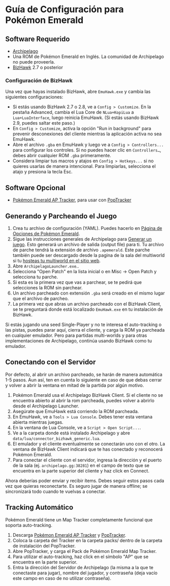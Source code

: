 # Guía de Configuración para Pokémon Emerald

## Software Requerido

- [Archipelago](https://github.com/ArchipelagoMW/Archipelago/releases)
- Una ROM de Pokémon Emerald en Inglés. La comunidad de Archipelago no puede proveerla.
- [BizHawk](https://tasvideos.org/BizHawk/ReleaseHistory) 2.7 o posterior

### Configuración de BizHawk

Una vez que hayas instalado BizHawk, abre `EmuHawk.exe` y cambia las siguientes configuraciones:

- Si estás usando BizHawk 2.7 o 2.8, ve a `Config > Customize`. En la pestaña Advanced, cambia el Lua Core de
`NLua+KopiLua` a `Lua+LuaInterface`, luego reinicia EmuHawk. (Si estás usando BizHawk 2.9, puedes saltar este paso.)
- En `Config > Customize`, activa la opción "Run in background" para prevenir desconexiones del cliente mientras
la aplicación activa no sea EmuHawk.
- Abre el archivo `.gba` en EmuHawk y luego ve a `Config > Controllers...` para configurar los controles. Si no puedes
hacer clic en `Controllers…`, debes abrir cualquier ROM `.gba` primeramente.
- Considera limpiar tus macros y atajos en `Config > Hotkeys...` si no quieres usarlas de manera intencional. Para
limpiarlas, selecciona el atajo y presiona la tecla Esc.

## Software Opcional

- [Pokémon Emerald AP Tracker](https://github.com/seto10987/Archipelago-Emerald-AP-Tracker/releases/latest), para usar
con [PopTracker](https://github.com/black-sliver/PopTracker/releases)

## Generando y Parcheando el Juego

1. Crea tu archivo de configuración (YAML). Puedes hacerlo en
[Página de Opciones de Pokémon Emerald](../../../games/Pokemon%20Emerald/player-options).
2. Sigue las instrucciones generales de Archipelago para
[Generar un juego](../../Archipelago/setup/en#generating-a-game). Esto generará un archivo de salida (output file) para
ti. Tu archivo de parche tendrá la extensión de archivo `.apemerald`.
Este parche también puede ser descargado desde la pagina de la sala del multiworld si tu [hosteas tu multiworld en el sitio web](../../Archipelago/setup#hosting-on-the-website).
3. Abre `ArchipelagoLauncher.exe`..
4. Selecciona "Open Patch" en la lista inicial o en Misc -> Open Patch y selecciona tu parche.
5. Si esta es la primera vez que vas a parchear, se te pedirá que selecciones la ROM sin parchear.
6. Un archivo parcheado con extensión `.gba` será creado en el mismo lugar que el archivo de parcheo.
7. La primera vez que abras un archivo parcheado con el BizHawk Client, se te preguntará donde está localizado
`EmuHawk.exe` en tu instalación de BizHawk.

Si estás jugando una seed Single-Player y no te interesa el auto-tracking o las pistas, puedes parar aquí, cierra el
cliente, y carga la ROM ya parcheada en cualquier emulador. Pero para partidas multi-worlds y para otras
implementaciones de Archipelago, continúa usando BizHawk como tu emulador.

## Conectando con el Servidor

Por defecto, al abrir un archivo parcheado, se harán de manera automática 1-5 pasos. Aun así, ten en cuenta lo
siguiente en caso de que debas cerrar y volver a abrir la ventana en mitad de la partida por algún motivo.

1. Pokémon Emerald usa el Archipelago BizHawk Client. Si el cliente no se encuentra abierto al abrir la rom
parcheada, puedes volver a abrirlo desde el Archipelago Launcher.
2. Asegúrate que EmuHawk está corriendo la ROM parcheada.
3. En EmuHawk, ve a `Tools > Lua Console`. Debes tener esta ventana abierta mientras juegas.
4. En la ventana de Lua Console, ve a `Script > Open Script...`.
5. Ve a la carpeta donde está instalado Archipelago y abre `data/lua/connector_bizhawk_generic.lua`.
6. El emulador y el cliente eventualmente se conectarán uno con el otro. La ventana de BizHawk Client indicará que te
has conectado y reconocerá Pokémon Emerald.
7. Para conectar el cliente con el servidor, ingresa la dirección y el puerto de la sala (ej. `archipelago.gg:38281`)
en el campo de texto que se encuentra en la parte superior del cliente y haz click en Connect.

Ahora deberías poder enviar y recibir ítems. Debes seguir estos pasos cada vez que quieras reconectarte. Es seguro
jugar de manera offline; se sincronizará todo cuando te vuelvas a conectar.

## Tracking Automático

Pokémon Emerald tiene un Map Tracker completamente funcional que soporta auto-tracking.

1. Descarga [Pokémon Emerald AP Tracker](https://github.com/seto10987/Archipelago-Emerald-AP-Tracker/releases/latest) y
[PopTracker](https://github.com/black-sliver/PopTracker/releases).
2. Coloca la carpeta del Tracker en la carpeta packs/ dentro de la carpeta de instalación del PopTracker.
3. Abre PopTracker, y carga el Pack de Pokémon Emerald Map Tracker.
4. Para utilizar el auto-tracking, haz click en el símbolo "AP" que se encuentra en la parte superior.
5. Entra la dirección del Servidor de Archipelago (la misma a la que te conectaste para jugar), nombre del jugador, y
contraseña (deja vacío este campo en caso de no utilizar contraseña).
